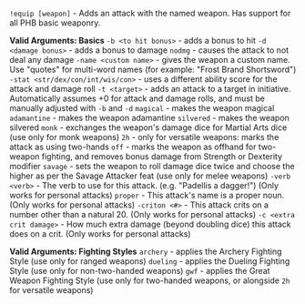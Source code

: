  `!equip [weapon]` - Adds an attack with the named weapon. Has support for all PHB basic weaponry.

__**Valid Arguments: Basics**__
`-b <to hit bonus>` - adds a bonus to hit 
`-d <damage bonus>` - adds a bonus to damage
`nodmg` - causes the attack to not deal any damage
`-name <custom name>` - gives the weapon a custom name. Use \"quotes\" for multi-word names (for example: \"Frost Brand Shortsword\")
`-stat <str/dex/con/int/wis/con>` - uses a different ability score for the attack and damage roll 
`-t <target>` - adds an attack to a target in initiative. Automatically assumes +0 for attack and damage rolls, and must be manually adjusted with `-b` and `-d`
`magical` - makes the weapon magical
`adamantine` - makes the weapon adamantine
`silvered` - makes the weapon silvered
`monk` - exchanges the weapon's damage dice for Martial Arts dice (use only for monk weapons)
`2h` - only for versatile weapons: marks the attack as using two-hands
`off` - marks the weapon as offhand for two-weapon fighting, and removes bonus damage from Strength or Dexterity modifier
`savage` - sets the weapon to roll damage dice twice and choose the higher as per the Savage Attacker feat (use only for melee weapons)
`-verb <verb>` - The verb to use for this attack. (e.g. \"Padellis <verb> a dagger!\") (Only works for personal attacks)
`proper` - This attack's name is a proper noun. (Only works for personal attacks)
`-criton <#>` - This attack crits on a number other than a natural 20. (Only works for personal attacks)
`-c <extra crit damage>` - How much extra damage (beyond doubling dice) this attack does on a crit. (Only works for personal attacks)

__**Valid Arguments: Fighting Styles**__
`archery` - applies the Archery Fighting Style (use only for ranged weapons)
`dueling` - applies the Dueling Fighting Style (use only for non-two-handed weapons)
`gwf` - applies the Great Weapon Fighting Style (use only for two-handed weapons, or alongside `2h` for versatile weapons)